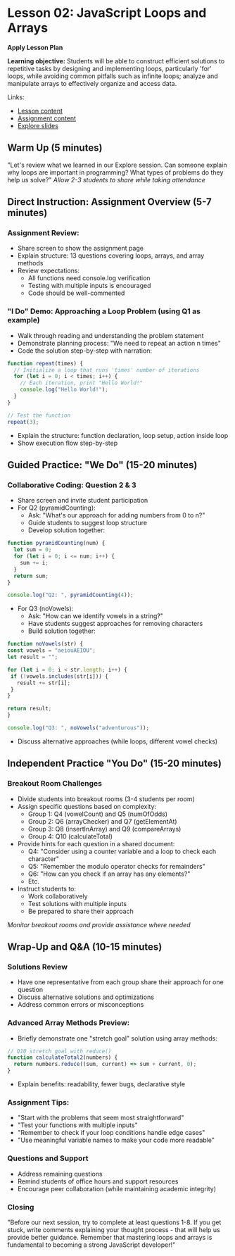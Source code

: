 # Lesson 02: JavaScript Loops and Arrays
**Apply Lesson Plan**

**Learning objective:** Students will be able to construct efficient solutions to repetitive tasks by designing and implementing loops, particularly 'for' loops, while avoiding common pitfalls such as infinite loops; analyze and manipulate arrays to effectively organize and access data.

Links: 
  * [Lesson content](https://classes.codethedream.org/course/intro-to-programming-v5/kepler?week=2&lesson=JavaScript+Loops+and+Arrays)
  * [Assignment content](https://codesandbox.io/p/sandbox/lesson-2-javascript-loops-and-arrays-2025-wzp3tj)
  * [Explore slides](https://github.com/Code-the-Dream-School/intro-guidebook/blob/main/group-session-slides/CTD%20Intro%20Week%202.pdf)


## Warm Up (5 minutes)

"Let's review what we learned in our Explore session. Can someone explain why loops are important in programming? What types of problems do they help us solve?"
*Allow 2-3 students to share while taking attendance*

## Direct Instruction: Assignment Overview (5-7 minutes)

### Assignment Review:

  * Share screen to show the assignment page
  * Explain structure: 13 questions covering loops, arrays, and array methods
  * Review expectations:
      * All functions need console.log verification
      * Testing with multiple inputs is encouraged
      * Code should be well-commented

### "I Do" Demo: Approaching a Loop Problem (using Q1 as example)

  * Walk through reading and understanding the problem statement
  * Demonstrate planning process: "We need to repeat an action n times"
  * Code the solution step-by-step with narration:

```javascript
function repeat(times) {
  // Initialize a loop that runs 'times' number of iterations 
  for (let i = 0; i < times; i++) {
    // Each iteration, print "Hello World!"
    console.log("Hello World!");
  }
}

// Test the function
repeat(3);
```

  * Explain the structure: function declaration, loop setup, action inside loop
  * Show execution flow step-by-step

## Guided Practice: "We Do" (15-20 minutes)

### Collaborative Coding: Question 2 & 3

  * Share screen and invite student participation
  * For Q2 (pyramidCounting):
      * Ask: "What's our approach for adding numbers from 0 to n?"
      * Guide students to suggest loop structure
      * Develop solution together:

```javascript
function pyramidCounting(num) {
  let sum = 0;
  for (let i = 0; i <= num; i++) {
    sum += i;
  }
  return sum;
}

console.log("Q2: ", pyramidCounting(4));
```

  * For Q3 (noVowels):
      * Ask: "How can we identify vowels in a string?"
      * Have students suggest approaches for removing characters
      * Build solution together:
   
   ```javascript
function noVowels(str) {
  const vowels = "aeiouAEIOU";
  let result = "";
  
  for (let i = 0; i < str.length; i++) {
    if (!vowels.includes(str[i])) {
      result += str[i];
    }
  }
  
  return result;
}

console.log("Q3: ", noVowels("adventurous"));
```

* Discuss alternative approaches (while loops, different vowel checks)

## Independent Practice "You Do" (15-20 minutes)

### Breakout Room Challenges

  * Divide students into breakout rooms (3-4 students per room)
  * Assign specific questions based on complexity:
    * Group 1: Q4 (vowelCount) and Q5 (numOfOdds)
    * Group 2: Q6 (arrayChecker) and Q7 (getElementAt)
    * Group 3: Q8 (insertInArray) and Q9 (compareArrays)
    * Group 4: Q10 (calculateTotal)
  * Provide hints for each question in a shared document:
    * Q4: "Consider using a counter variable and a loop to check each character"
    * Q5: "Remember the modulo operator checks for remainders"
    * Q6: "How can you check if an array has any elements?"
    * Etc.
  * Instruct students to:
    * Work collaboratively
    * Test solutions with multiple inputs
    * Be prepared to share their approach
   
 *Monitor breakout rooms and provide assistance where needed*

 ## Wrap-Up and Q&A (10-15 minutes)
 ### Solutions Review
   * Have one representative from each group share their approach for one question
   * Discuss alternative solutions and optimizations
   * Address common errors or misconceptions

### Advanced Array Methods Preview:
  * Briefly demonstrate one "stretch goal" solution using array methods:

```javascript
// Q10 stretch goal with reduce()
function calculateTotal2(numbers) {
  return numbers.reduce((sum, current) => sum + current, 0);
}
```

  * Explain benefits: readability, fewer bugs, declarative style

### Assignment Tips:
  * "Start with the problems that seem most straightforward"
  * "Test your functions with multiple inputs"
  * "Remember to check if your loop conditions handle edge cases"
  * "Use meaningful variable names to make your code more readable"

### Questions and Support

  * Address remaining questions
  * Remind students of office hours and support resources
  * Encourage peer collaboration (while maintaining academic integrity)

### Closing
"Before our next session, try to complete at least questions 1-8. If you get stuck, write comments explaining your thought process - that will help us provide better guidance. Remember that mastering loops and arrays is fundamental to becoming a strong JavaScript developer!"
